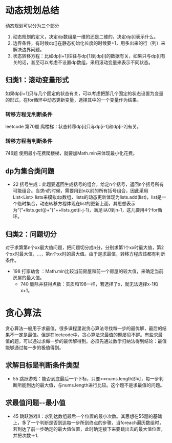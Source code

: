 # 动态规划总结

动态规划可以分为三个部分

1. 动态规划的定义，决定dp数组是一维的还是二维的，决定dp[i]表示什么。
2. 边界条件，有时候dp[]在静态初始化长度的时候要+1，用多出来的行（列）来解决边界问题。
3. 状态转移方程：比如dp[i+1]往往与dp[1]到dp[i]的数据有关，如果只与dp[i]有关的话，甚至可以考虑不设置dp数组，采用滚动变量来表示不同状态。



## 归类1：滚动变量形式

如果dp[i+1]只与几个固定的状态有关，可以考虑把那几个固定的状态设置为变量的形式，在for循环中动态更新变量，选择其中的一个变量作为结果。

### 转移方程无判断条件

leetcode 第70题 爬楼梯：状态转移dp[i]只与dp[i-1]和dp[i-2]有关。

### 转移方程有判断条件

746题 使用最小花费爬楼梯，就要加Math.min来体现最小化花费。

## dp为集合类问题

- 22 括号生成：此题要返回生成括号的组合，给定n个括号，返回n个括号所有可能组合。当求n的时候，需要用到n以前的所有括号组合，因此采用List<List<String>> lists来模拟dp数组，lists的动态更新体现为lists.add(list)，list是一个临时集合，动态转移方程体现在list的更新上面，其思想表示为“(”+lists.get(j)+")"++lists.get(i-j-1)，满足i从0到n-1，这儿要用4个for循环。



## 归类2：问题切分

对于求第第n个xx最大值问题，把问题切分成n分，分别求第1个xx时最大值，第2个xx时最大值，...，第n个xx时的最大值。由于是求最值，转移方程应该都有判断条件。

- 198 打家劫舍 ：Math.min比较当前房屋和前一个房屋的较大值，来确定当前房屋的最大值。
  - 740 删除并获得点数：实质和198一样，若选择了x，就无法选择x-1和x+1。



# 贪心算法

贪心算法一般用于求最值，很多课程里说贪心算法寻找每一步的最优解，最后的结果不一定是最值。但是在leetcode中，贪心算法求最值的题屡见不鲜。有些求最值的题，可以通过求每一步的最优解得到。必须先通过数学归纳法得到结论：最值能够通过每一步的极值得到。

## 求解目标是判断条件类型

- 55 跳跃游戏：能否到底最后一个下标，只要>=nums.length即可，每一步判断所能到达的最大值，与nums.length进行比较。这个题不是求最值的问题。

## 求最值问题--最小值

- 45 跳跃游戏II：求到达数组最后一个位置的最小次数。其思想在55题的基础上，多了一个判断是否到达每一步所到终点的步骤，当foreach遍历数组时，若到达了前一步确定的最大值位置，此时确定接下来要跳出去的最大值位置，并把次数＋1.
